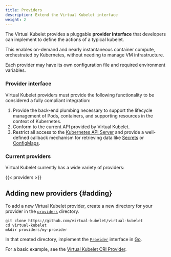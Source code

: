 ```yaml
---
title: Providers
description: Extend the Virtual Kubelet interface
weight: 2
---
```


The Virtual Kubelet provides a pluggable **provider interface** that developers can implement to define the actions of a typical kubelet.

This enables on-demand and nearly instantaneous container compute, orchestrated by Kubernetes, without needing to manage VM infrastructure.

Each provider may have its own configuration file and required environment variables.

### Provider interface

Virtual Kubelet providers must provide the following functionality to be considered a fully compliant integration:

1. Provide the back-end plumbing necessary to support the lifecycle management of Pods, containers, and supporting resources in the context of Kubernetes.
2. Conform to the current API provided by Virtual Kubelet.
3. Restrict all access to the [Kubernetes API Server](https://kubernetes.io/docs/concepts/overview/kubernetes-api/) and provide a well-defined callback mechanism for retrieving data like [Secrets](https://kubernetes.io/docs/concepts/configuration/secret/) or [ConfigMaps](https://kubernetes.io/docs/tasks/configure-pod-container/configure-pod-configmap/).

### Current providers

Virtual Kubelet currently has a wide variety of providers:

{{< providers >}}

## Adding new providers {#adding}

To add a new Virtual Kubelet provider, create a new directory for your provider in the [`providers`](https://github.com/virtual-kubelet/virtual-kubelet/tree/master/providers) directory.

```shell
git clone https://github.com/virtual-kubelet/virtual-kubelet
cd virtual-kubelet
mkdir providers/my-provider
```

In that created directory, implement the [`Provider`](https://godoc.org/github.com/virtual-kubelet/virtual-kubelet/providers#Provider) interface in [Go](https://golang.org).

For a basic example, see the [Virtual Kubelet CRI Provider](https://github.com/virtual-kubelet/virtual-kubelet/tree/master/providers/cri).
